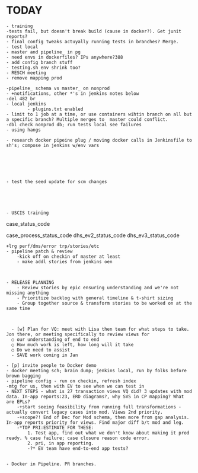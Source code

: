 
# TODAY
    - training
    -tests fail, but doesn't break build (cause in docker?). Get junit reports?
    - final config tweaks actuyally running tests in branches? Merge. 
    - test local
    - master and pipeline_ in pg
    - need envs in dockerfiles? IPs anywhere?388
    - add config branch stuff
    - testing.sh env shrink too?
    - RESCH meeting
    - remove mapping prod
    
    -pipeline_ schema vs master_ on nonprod
    - +notifications, other *'s in jemkins notes below
    -del 482 br
    - local jenkins
            - plugins.txt enabled
    - limit to 1 job at a time, or use containers wihtin branch on all but a specific branch? Multiple merges to  master could conflict.
    -dbl check nonprod db; run tests local see failures
    - using hangs
    
    - research docker pipeine plug / moving docker calls in Jenkinsfile to sh's; compose in jenkins w/env vars
        



    

    - test the seed update for scm changes
    
    
    
    

    - USCIS training

case_status_code

case_process_status_code
dhs_ev2_status_code
dhs_ev3_status_code

        

    +lrg perf/dms/error trp/stories/etc
    - pipeline patch & review
        -kick off on checkin of master at least
        - make addl stories from jenkins oen
    
    
    
    - RELEASE PLANNING
        - Review stories by epic ensuring understanding and we're not missing anything
        - Prioritize backlog with general timeline & t-shirt sizing
        - Group together source & transform stories to be worked on at the same time



	  - [w] Plan for VQ: meet with Lisa then team for what steps to take. Jon there, or meeting specifically to review views for 
      ○ our understanding of end to end
      ○ How much work is left, how long will it take
      ○ Do we need to assist
      - SAVE work coming in Jan

    - [p] invite people to Docker demo
    - docker meeting sch; brain dump; jenkins local, run by folks before brown bagging
    - pipeline config - run on checkin, refresh index
    -mtg for us, then with EV to see when we can test in 
    - NEXT STEPS - what is 27 transaction views VQ did? 3 updates with mod data. In-app reports:23, ERD diagrams?, why SVS in CP mapping? What are EPLs?
        -+start seeing feasibility from running full transformations - actually convert legacy cases into mod. Views 2nd priority.
        -+scope?! End of Dec for Mod schema, then more from gap analysis. In-app reports priority for views. Find major diff b/t mod and leg.
        -*TOP PRI:ESTIMATE FOR THESE: 
            1. Test app, find out what we don't know about making it prod ready. % case failure; case closure reason code error. 
            2. pri, in app reporting.
            -?* EV team have end-to-end app tests?
        
    
    - Docker in Pipeline. PR branches.


